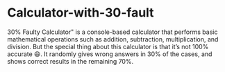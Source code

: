 # Calculator-with-30-fault
30% Faulty Calculator" is a console-based calculator that performs basic mathematical operations such as addition, subtraction, multiplication, and division. But the special thing about this calculator is that it’s not 100% accurate 😄. It randomly gives wrong answers in 30% of the cases, and shows correct results in the remaining 70%.          
